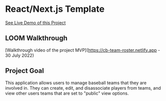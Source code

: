 # React/Next.js Template

[See Live Demo of this Project](https://cb-team-roster.netlify.app/)

## LOOM Walkthrough

[Walkthrough video of the project MVP](https://cb-team-roster.netlify.app - 30 July 2022)

## Project Goal

This application allows users to manage baseball teams that they are involved in. They can create, edit, and disassociate players from teams, and view other users teams that are set to "public" view options. 
